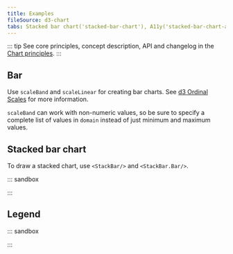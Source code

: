 ```yaml
---
title: Examples
fileSource: d3-chart
tabs: Stacked bar chart('stacked-bar-chart'), A11y('stacked-bar-chart-a11y'), API('stacked-bar-chart-api'), Examples('stacked-bar-chart-d3-code'), Changelog('d3-chart-changelog')
---
```


::: tip
See core principles, concept description, API and changelog in the [Chart principles](/data-display/d3-chart/).
:::

## Bar

Use `scaleBand` and `scaleLinear` for creating bar charts. See [d3 Ordinal Scales](https://github.com/d3/d3-scale#ordinal-scales) for more information.

`scaleBand` can work with non-numeric values, so be sure to specify a complete list of values in `domain` instead of just minimum and maximum values.

## Stacked bar chart

To draw a stacked chart, use `<StackBar/>` and `<StackBar.Bar/>`.

::: sandbox

<script lang="tsx">
import React from 'react';
import { Plot, StackBar, YAxis, XAxis, HoverRect, colors } from '@semcore/ui/d3-chart';
import { scaleLinear, scaleBand } from 'd3-scale';
import { Box, Flex } from '@semcore/ui/flex-box';
import { Text } from '@semcore/ui/typography';

const Demo = () => {
  const MARGIN = 40;
  const width = 500;
  const height = 300;

  const xScale = scaleBand()
    .range([MARGIN, width - MARGIN])
    .domain(data.map((d) => d.category))
    .paddingInner(0.4)
    .paddingOuter(0.2);

  const yScale = scaleLinear()
    .range([height - MARGIN, MARGIN])
    .domain([0, 20]);

  return (
    <Plot data={data} scale={[xScale, yScale]} width={width} height={height}>
      <YAxis>
        <YAxis.Ticks />
        <YAxis.Grid />
      </YAxis>
      <XAxis>
        <XAxis.Ticks />
      </XAxis>
      <StackBar x='category'>
        <StackBar.Bar y='stack1' />
        <StackBar.Bar y='stack2' color={colors['blue-02']} />
      </StackBar>
      <HoverRect.Tooltip x='category' wMin={100}>
        {({ xIndex }) => {
          return {
            children: (
              <>
                <HoverRect.Tooltip.Title>{data[xIndex].category}</HoverRect.Tooltip.Title>
                <Flex justifyContent='space-between'>
                  <HoverRect.Tooltip.Dot mr={4}>Stack 1</HoverRect.Tooltip.Dot>
                  <Text bold>{data[xIndex].stack1}</Text>
                </Flex>
                <Flex mt={2} justifyContent='space-between'>
                  <HoverRect.Tooltip.Dot mr={4} color={colors['blue-02']}>
                    Stack 2
                  </HoverRect.Tooltip.Dot>
                  <Text bold>{data[xIndex].stack2}</Text>
                </Flex>
                <Flex mt={2} justifyContent='space-between'>
                  <Box mr={4}>Total</Box>
                  <Text bold>{data[xIndex].stack1 + data[xIndex].stack2}</Text>
                </Flex>
              </>
            ),
          };
        }}
      </HoverRect.Tooltip>
    </Plot>
  );
};

const data = [...Array(5).keys()].map((d, i) => ({
  category: `Category ${i}`,
  stack1: Math.random() * 10,
  stack2: Math.random() * 10,
}));
</script>

:::

## Legend

::: sandbox

<script lang="tsx">
import React from 'react';
import { Plot, StackBar, YAxis, XAxis } from '@semcore/ui/d3-chart';
import { scaleLinear, scaleBand } from 'd3-scale';
import { Flex } from '@semcore/ui/flex-box';
import resolveColor from '@semcore/ui/utils/color';
import Card from '@semcore/ui/card';
import Checkbox from '@semcore/ui/checkbox';

const barColors = {
  stack1: resolveColor('blue-300'),
  stack2: resolveColor('orange-400'),
  stack3: resolveColor('green-200'),
};

const Demo = () => {
  const MARGIN = 30;
  const width = 500;
  const height = 300;

  const xScale = scaleBand()
    .range([MARGIN, width - MARGIN])
    .domain(data.map((d) => d.category))
    .paddingInner(0.4)
    .paddingOuter(0.2);

  const yScale = scaleLinear()
    .range([height - MARGIN, 0])
    .domain([0, 15]);

  const barsList = Object.keys(data[0]).filter((name) => name !== 'category');
  const [displayedBars, setDisplayedBars] = React.useState(
    barsList.reduce((o, key) => ({ ...o, [key]: true }), {}),
  );
  const [opacityBars, setOpacityBars] = React.useState(
    barsList.reduce((o, key) => ({ ...o, [key]: false }), {}),
  );
  const displayedBarsList = React.useMemo(
    () =>
      Object.entries(displayedBars)
        .filter(([, displayed]) => displayed)
        .map(([stack]) => stack),
    [displayedBars],
  );

  const handleMouseEnter = (stack) => () => {
    if (displayedBarsList.includes(stack)) {
      const opacity = { ...opacityBars };

      Object.keys(opacity).forEach((key) => {
        if (key !== stack) {
          opacity[key] = true;
        }
      });

      setOpacityBars({ ...opacity });
    }
  };

  const handleMouseLeave = () => {
    setOpacityBars(barsList.reduce((o, key) => ({ ...o, [key]: false }), {}));
  };

  return (
    <Card w={'550px'}>
      <Card.Header pt={4}> Chart legend</Card.Header>
      <Card.Body tag={Flex} direction='column'>
        <Flex flexWrap w={width} mt={1}>
          {barsList.map((stack) => {
            return (
              <Checkbox
                key={stack}
                theme={barColors[stack]}
                mr={4}
                mb={2}
                onMouseEnter={handleMouseEnter(stack)}
                onMouseLeave={handleMouseLeave}
              >
                <Checkbox.Value
                  checked={displayedBars[stack]}
                  onChange={(checked) =>
                    setDisplayedBars((prevDisplayedBar) => ({
                      ...prevDisplayedBar,
                      [stack]: checked,
                    }))
                  }
                />
                <Checkbox.Text>{stack}</Checkbox.Text>
              </Checkbox>
            );
          })}
        </Flex>
        <Plot data={data} scale={[xScale, yScale]} width={width} height={height}>
          <YAxis>
            <YAxis.Ticks />
            <YAxis.Grid />
          </YAxis>
          <XAxis>
            <XAxis.Ticks />
          </XAxis>
          <StackBar x='category'>
            {displayedBarsList.map((stack) => (
              <StackBar.Bar
                y={stack}
                key={stack}
                color={barColors[stack]}
                transparent={opacityBars[stack]}
              />
            ))}
          </StackBar>
        </Plot>
      </Card.Body>
    </Card>
  );
};

const data = [...Array(5).keys()].map((d, i) => ({
  category: `Category ${i}`,
  stack1: Math.random() * 5,
  stack2: Math.random() * 5,
  stack3: Math.random() * 5,
}));
</script>

:::
